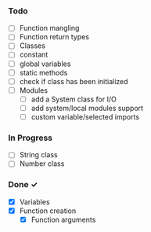 ### Todo

- [ ] Function mangling
- [ ] Function return types
- [ ] Classes
- [ ] constant
- [ ] global variables
- [ ] static methods
- [ ] check if class has been initialized
- [ ] Modules
    - [ ] add a System class for I/O
    - [ ] add system/local modules support
    - [ ] custom variable/selected imports

### In Progress

- [ ] String class
- [ ] Number class

### Done ✓

- [x] Variables
- [x] Function creation
    - [x] Function arguments
